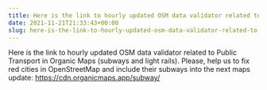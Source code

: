 ```yaml
---
title: Here is the link to hourly updated OSM data validator related to Public Transport in Organic Maps (subways and light rails)
date: 2021-11-21T21:33:43+00:00
slug: here-is-the-link-to-hourly-updated-osm-data-validator-related-to-public-transport-in-organic-maps-subways-and-light-rails
---
```


Here is the link to hourly updated OSM data validator related to Public Transport in Organic Maps (subways and light rails). Please, help us to fix red cities in OpenStreetMap and include their subways into the next maps update: <https://cdn.organicmaps.app/subway/>
